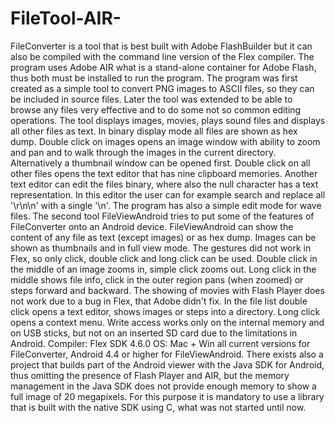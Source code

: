 # FileTool-AIR-
FileConverter is a tool that is best built with Adobe FlashBuilder but it can also be compiled with the command line version of the Flex compiler.
The program uses Adobe AIR what is a stand-alone container for Adobe Flash, thus both must be installed to run the program.
The program was first created as a simple tool to convert PNG images to ASCII files, so they can be included in source files. Later the tool was extended to be able to browse any files very effective and to do some not so common editing operations. The tool displays images, movies, plays sound files and displays all other files as text. In binary display mode all files are shown as hex dump. Double click on images opens an image window with ability to zoom and pan and to walk through the images in the current directory. Alternatively a thumbnail window can be opened first. Double click on all other files opens the text editor that has nine clipboard memories. Another text editor can edit the files binary, where also the null character has a text representation. In this editor the user can for example search and replace all '\r\n\n' with a single '\n'. The program has also a simple edit mode for wave files.
The second tool FileViewAndroid tries to put some of the features of FileConverter onto an Android device. FileViewAndroid can show the content of any file as text (except images) or as hex dump. Images can be shown as thumbnails and in full view mode. The gestures did not work in Flex, so only click, double click and long click can be used. Double click in the middle of an image zooms in, simple click zooms out. Long click in the middle shows file info, click in the outer region pans (when zoomed) or steps forward and backward. The showing of movies with Flash Player does not work due to a bug in Flex, that Adobe didn't fix. In the file list double click opens a text editor, shows images or steps into a directory. Long click opens a context menu. Write access works only on the internal memory and on USB sticks, but not on an inserted SD card due to the limitations in Android. Compiler: Flex SDK 4.6.0  OS: Mac + Win all current versions for FileConverter, Android 4.4 or higher for FileViewAndroid.
There exists also a project that builds part of the Android viewer with the Java SDK for Android, thus omitting the presence of Flash Player and AIR, but the memory management in the Java SDK does not provide enough memory to show a full image of 20 megapixels. For this purpose it is mandatory to use a library that is built with the native SDK using C, what was not started until now.

